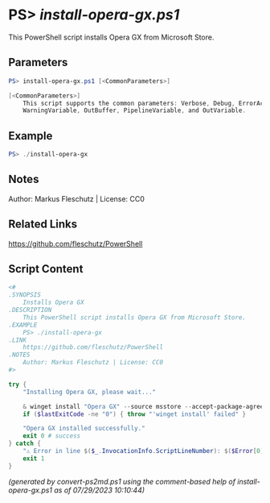 PS> *install-opera-gx.ps1*
====================

This PowerShell script installs Opera GX from Microsoft Store.

Parameters
----------
```powershell
PS> install-opera-gx.ps1 [<CommonParameters>]

[<CommonParameters>]
    This script supports the common parameters: Verbose, Debug, ErrorAction, ErrorVariable, WarningAction, 
    WarningVariable, OutBuffer, PipelineVariable, and OutVariable.
```

Example
-------
```powershell
PS> ./install-opera-gx

```

Notes
-----
Author: Markus Fleschutz | License: CC0

Related Links
-------------
https://github.com/fleschutz/PowerShell

Script Content
--------------
```powershell
<#
.SYNOPSIS
	Installs Opera GX
.DESCRIPTION
	This PowerShell script installs Opera GX from Microsoft Store.
.EXAMPLE
	PS> ./install-opera-gx
.LINK
	https://github.com/fleschutz/PowerShell
.NOTES
	Author: Markus Fleschutz | License: CC0
#>

try {
	"Installing Opera GX, please wait..."

	& winget install "Opera GX" --source msstore --accept-package-agreements --accept-source-agreements
	if ($lastExitCode -ne "0") { throw "'winget install' failed" }

	"Opera GX installed successfully."
	exit 0 # success
} catch {
	"⚠️ Error in line $($_.InvocationInfo.ScriptLineNumber): $($Error[0])"
	exit 1
}
```

*(generated by convert-ps2md.ps1 using the comment-based help of install-opera-gx.ps1 as of 07/29/2023 10:10:44)*
